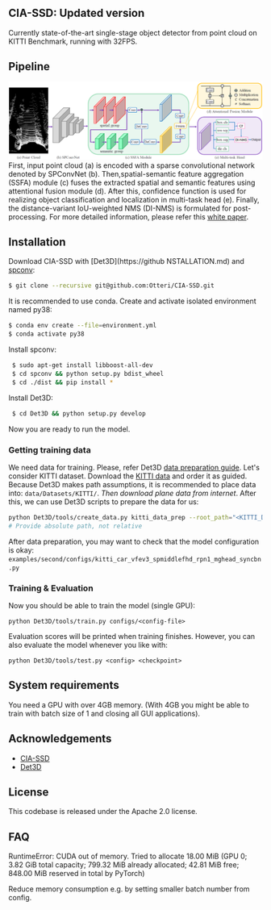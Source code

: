 ## CIA-SSD: Updated version

Currently state-of-the-art single-stage object detector from point cloud on KITTI Benchmark, running with 32FPS.

## Pipeline
![pipeline](images/pipeline.png)
First, input point cloud (a) is encoded with a sparse convolutional network denoted by SPConvNet (b). Then,spatial-semantic feature aggregation (SSFA) module (c) fuses the extracted spatial and semantic features using attentional fusion module (d). After this, confidence function is used for realizing object classification and localization in multi-task head (e). Finally, the distance-variant IoU-weighted NMS (DI-NMS) is formulated for post-processing.
For more detailed information, please refer this [white paper](https://arxiv.org/abs/2012.03015).

## Installation

Download CIA-SSD with [Det3D](https://github
NSTALLATION.md) and [spconv](https://github.com/traveller59/spconv):
```bash
$ git clone --recursive git@github.com:Otteri/CIA-SSD.git
```

It is recommended to use conda. Create and activate isolated environment named py38:
```bash
$ conda env create --file=environment.yml
$ conda activate py38
```

Install spconv:
```bash
 $ sudo apt-get install libboost-all-dev
 $ cd spconv && python setup.py bdist_wheel
 $ cd ./dist && pip install *
```

Install Det3D:
```bash
 $ cd Det3D && python setup.py develop
```
Now you are ready to run the model.

### Getting training data

We need data for training. Please, refer Det3D [data preparation guide](https://github.com/Otteri/Det3D/blob/master/GETTING_STARTED.md). Let's consider KITTI dataset. Download the [KITTI data](http://www.cvlibs.net/datasets/kitti/eval_object.php?obj_benchmark=3d) and order it as guided. Because Det3D makes path assumptions, it is recommended to place data into: `data/Datasets/KITTI/`. *Then download plane data from internet*. After this, we can use Det3D scripts to prepare the data for us:

```bash
python Det3D/tools/create_data.py kitti_data_prep --root_path="<KITTI_DATASET_ROOT>"
# Provide absolute path, not relative
```
After data preparation, you may want to check that the model configuration is okay:
`examples/second/configs/kitti_car_vfev3_spmiddlefhd_rpn1_mghead_syncbn.py`
### Training & Evaluation
Now you should be able to train the model (single GPU):
```
python Det3D/tools/train.py configs/<config-file>
```
Evaluation scores will be printed when training finishes. However, you can also evaluate the model whenever you like with:
```
python Det3D/tools/test.py <config> <checkpoint>
```

## System requirements
You need a GPU with over 4GB memory. (With 4GB you might be able to train with batch size of 1 and closing all GUI applications).

## Acknowledgements
- [CIA-SSD](https://github.com/Vegeta2020/CIA-SSD)
- [Det3D](https://github.com/poodarchu/Det3D)

## License
This codebase is released under the Apache 2.0 license.

## FAQ

RuntimeError: CUDA out of memory. Tried to allocate 18.00 MiB (GPU 0; 3.82 GiB total capacity; 799.32 MiB already allocated; 42.81 MiB free; 848.00 MiB reserved in total by PyTorch)

Reduce memory consumption e.g. by setting smaller batch number from config.
